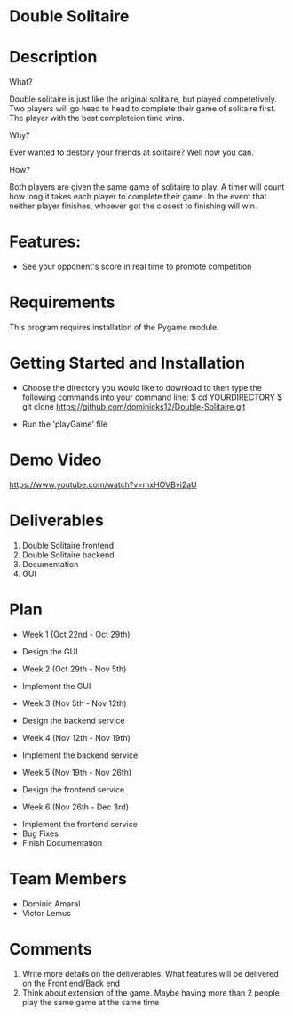 # Double Solitaire

# Description
What?

Double solitaire is just like the original solitaire, but played competetively. Two players will go head to head to complete their game of solitaire first. The player with the best completeion time wins. 

Why?

Ever wanted to destory your friends at solitaire? Well now you can.

How?

Both players are given the same game of solitaire to play. A timer will count how long it takes each player to complete their game. In the event that neither player finishes, whoever got the closest to finishing will win.

# Features:
- See your opponent's score in real time to promote competition

# Requirements
This program requires installation of the Pygame module.

# Getting Started and Installation
- Choose the directory you would like to download to then type the following commands into your command line:
$ cd YOURDIRECTORY
$ git clone https://github.com/dominicks12/Double-Solitaire.git

- Run the 'playGame' file 

# Demo Video
https://www.youtube.com/watch?v=mxHOVBvi2aU


# Deliverables

1. Double Solitaire frontend
2. Double Solitaire backend
3. Documentation
4. GUI

# Plan
* Week 1 (Oct 22nd - Oct 29th)  
- Design the GUI 

* Week 2 (Oct 29th - Nov 5th)   
- Implement the GUI 

* Week 3 (Nov 5th - Nov 12th)   
- Design the backend service 

* Week 4 (Nov 12th - Nov 19th)   
- Implement the backend service 

* Week 5 (Nov 19th - Nov 26th)   
- Design the frontend service
 
* Week 6 (Nov 26th - Dec 3rd)    
- Implement the frontend service   
- Bug Fixes   
- Finish Documentation 



# Team Members
* Dominic Amaral
* Victor Lemus

# Comments
1. Write more details on the deliverables. What features will be delivered on the Front end/Back end
2. Think about extension of the game. Maybe having more than 2 people play the same game at the same time
